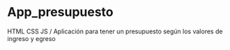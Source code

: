 # App_presupuesto
HTML CSS JS / Aplicación para tener un presupuesto según los valores de ingreso y egreso
